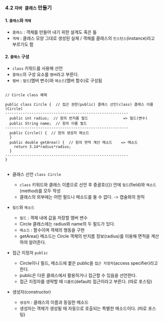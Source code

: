 ### 4.2 `자바 클래스` 만들기
#### 1. `클래스`와 `객체`
- `클래스` : 객체를 만들어 내기 위한 설계도 혹은 틀
- `객체` : 클래스 모양 그대로 생성된 실체 / 객체를 클래스의 `인스턴스`(instance)라고 부르기도 함

#### 2. `클래스` 구성
- `class` 키워드를 사용해 선언
- `클래스`의 구성 요소를 `멤버`라고 부른다.
- `멤버` : `필드`(멤버 변수)와 `메소드`(멤버 함수)로 구성됨

<pre>
<code>
// Circle class 예제

public class Circle {  // 접근 권한(public) 클래스 선언(class) 클래스 이름(Circle)
--------------------------------------------------------
  public int radius;  // 원의 반지름 필드                => 필드(변수)
  public String name;  // 원의 이름 필드
--------------------------------------------------------
  public Circle() {  // 원의 생성자 메소드
  }
  public double getArea() {  // 원의 면적 계산 메소드    => 메소드
    return 3.14*radius*radius;
  }
--------------------------------------------------------  
}
</code>
</pre>

- 클래스 선언 `class Circle`
  - `class` 키워드와 클래스 이름으로 선언 후 중괄호({}) 안에 `필드`(field)와 `메소드`(method)를 모두 작성
  - 클래스의 외부에는 어떤 필드나 메소드를 둘 수 없다. -> 캡슐화의 원칙

- `필드`와 `메소드`
  - `필드` : 객체 내에 값을 저장할 멤버 변수
  - Circle 클래스에는 radius와 name의 두 필드가 있다.
  - `메소드` : 함수이며 객체의 행동을 구현
  - getArea() 메소드는 Circle 객체의 반지름 정보(radius)를 이용해 면적을 계산하여 알려준다.

- 접근 지정자 `public`
  - Circle이나 필드, 메소드에 붙은 public을 `접근 지정자`(access specifier)라고 한다.
  - public은 다른 클래스에서 활용하거나 접근할 수 있음을 선언한다.
  - 접근 지정자를 생략할 때 `디폴트`(default) 접근이라고 부른다. (따로 포스팅)

- 생성자(constructor)
  - `생성자` : 클래스의 이름과 동일한 메소드
  - 생성자는 객체가 생성될 때 자동으로 호출되는 특별한 메소드이다. (따로 포스팅)
